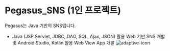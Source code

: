 # Pegasus_SNS (1인 프로젝트)
Pegasus는 Java 기반의 SNS입니다. 
* Java (JSP Servlet, JDBC, DAO, SQL, Ajax, JSON)  활용 Web 기반 SNS 개발 및 Android Studio, Kotlin 활용 Web View App 개발
![adaptive-icon](https://github.com/user-attachments/assets/a00ed20a-7104-482e-abca-a1d3ae122fb0)
